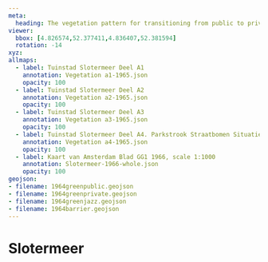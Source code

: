 ```yaml
---
meta:
  heading: The vegetation pattern for transitioning from public to private
viewer:
  bbox: [4.826574,52.377411,4.836407,52.381594]
  rotation: -14
xyz:
allmaps:
  - label: Tuinstad Slotermeer Deel A1
    annotation: Vegetation a1-1965.json
    opacity: 100
  - label: Tuinstad Slotermeer Deel A2
    annotation: Vegetation a2-1965.json
    opacity: 100
  - label: Tuinstad Slotermeer Deel A3
    annotation: Vegetation a3-1965.json
    opacity: 100
  - label: Tuinstad Slotermeer Deel A4. Parkstrook Straatbomen Situatie 1965. Scale 1:500. Stadsarchief Amsterdam. Published by Public Works Department and its legal successors, 1965
    annotation: Vegetation a4-1965.json
    opacity: 100
  - label: Kaart van Amsterdam Blad GG1 1966, scale 1:1000
    annotation: Slotermeer-1966-whole.json
    opacity: 100
geojson:
- filename: 1964greenpublic.geojson
- filename: 1964greenprivate.geojson
- filename: 1964greenjazz.geojson
- filename: 1964barrier.geojson
---
```

# Slotermeer
